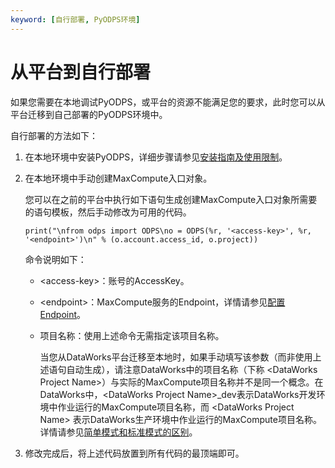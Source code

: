 ```yaml
---
keyword: [自行部署, PyODPS环境]
---
```


# 从平台到自行部署

如果您需要在本地调试PyODPS，或平台的资源不能满足您的要求，此时您可以从平台迁移到自己部署的PyODPS环境中。

自行部署的方法如下：

1.  在本地环境中安装PyODPS，详细步骤请参见[安装指南及使用限制](/intl.zh-CN/开发/PyODPS/安装指南及使用限制.md)。
2.  在本地环境中手动创建MaxCompute入口对象。

    您可以在之前的平台中执行如下语句生成创建MaxCompute入口对象所需要的语句模板，然后手动修改为可用的代码。

    ```
    print("\nfrom odps import ODPS\no = ODPS(%r, '<access-key>', %r, '<endpoint>')\n" % (o.account.access_id, o.project))
    ```

    命令说明如下：

    -   <access-key\>：账号的AccessKey。
    -   <endpoint\>：MaxCompute服务的Endpoint，详情请参见[配置Endpoint](/intl.zh-CN/准备工作/配置Endpoint.md)。
    -   项目名称：使用上述命令无需指定该项目名称。

        当您从DataWorks平台迁移至本地时，如果手动填写该参数（而非使用上述语句自动生成），请注意DataWorks中的项目名称（下称 <DataWorks Project Name\>）与实际的MaxCompute项目名称并不是同一个概念。在DataWorks中，<DataWorks Project Name\>\_dev表示DataWorks开发环境中作业运行的MaxCompute项目名称，而 <DataWorks Project Name\> 表示DataWorks生产环境中作业运行的MaxCompute项目名称。详情请参见[简单模式和标准模式的区别]()。

3.  修改完成后，将上述代码放置到所有代码的最顶端即可。

